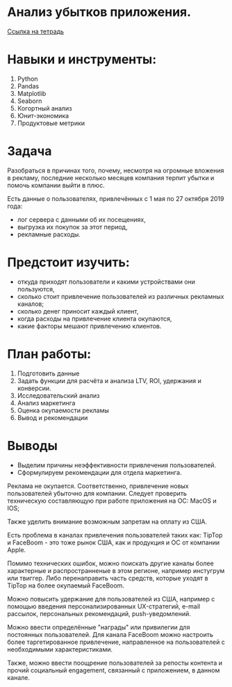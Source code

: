 # Анализ убытков приложения.
[Ссылка на тетрадь](http://htmlpreview.github.io/?https://github.com/79sins/portfolio/blob/main/Проект%202.html)

# Навыки и инструменты:
1. Python
2. Pandas
3. Matplotlib
4. Seaborn
5. Когортный анализ
6. Юнит-экономика
7. Продуктовые метрики

# Задача
Разобраться в причинах того, почему, несмотря на огромные вложения в рекламу, последние несколько месяцев компания терпит убытки и помочь компании выйти в плюс.

Есть данные о пользователях, привлечённых с 1 мая по 27 октября 2019 года:

- лог сервера с данными об их посещениях,
- выгрузка их покупок за этот период,
- рекламные расходы.

# Предстоит изучить:

- откуда приходят пользователи и какими устройствами они пользуются,
- сколько стоит привлечение пользователей из различных рекламных каналов;
- сколько денег приносит каждый клиент,
- когда расходы на привлечение клиента окупаются,
- какие факторы мешают привлечению клиентов.

# План работы:
1. Подготовить данные
2. Задать функции для расчёта и анализа LTV, ROI, удержания и конверсии.
3. Исследовательский анализ
4. Анализ маркетинга
5. Оценка окупаемости рекламы
6. Вывод и рекомендации

# Выводы
- Выделим причины неэффективности привлечения пользователей.
- Сформулируем рекомендации для отдела маркетинга.

Реклама не окупается. Соответственно, привлечение новых пользователей убыточно для компании. Следует проверить техническую составляющую при работе приложения на ОС: MacOS и IOS;

Также уделить внимание возможным запретам на оплату из США.

Есть проблема в каналах привлечения пользователей таких как: TipTop и FaceBoom - это тоже рынок США, как и продукция и ОС от компании Apple. 

Помимо технических ошибок, можно поискать другие каналы более характерные и распространненые в этом регионе, например инстугрум или твиггер. 
Либо перенаправить часть средств, которые уходят в TipTop на более окупаемый FaceBoom.

Можно повысить удержание для пользователей из США, например с помощью введения персонализированных UX-стратегий, e-mail рассылок, персональных рекомендаций, push-уведомлений. 

Можно ввести определённые "награды" или привилегии для постоянных пользователей. Для канала FaceBoom можно настроить более таргетированное привлечение, направленное на пользователей с необходимыми характеристиками. 

Также, можно ввести поощрение пользователей за репосты контента и прочий социальный engagement, связанный с приложением, в данном канале.
